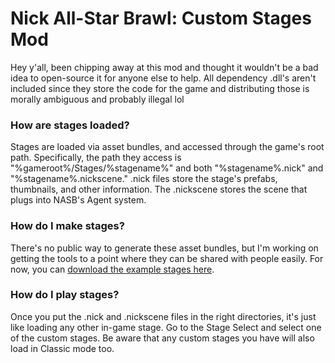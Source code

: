 # Nick All-Star Brawl: Custom Stages Mod

Hey y'all, been chipping away at this mod and thought it wouldn't be a bad idea to open-source it for anyone else to help.
All dependency .dll's aren't included since they store the code for the game and distributing those is morally ambiguous and probably illegal lol


### How are stages loaded?
Stages are loaded via asset bundles, and accessed through the game's root path. Specifically, the path they access is "%gameroot%/Stages/%stagename%" and both "%stagename%.nick" and "%stagename%.nickscene."
.nick files store the stage's prefabs, thumbnails, and other information. The .nickscene stores the scene that plugs into NASB's Agent system.

### How do I make stages?
There's no public way to generate these asset bundles, but I'm working on getting the tools to a point where they can be shared with people easily. For now, you can [download the example stages here](https://drive.google.com/file/d/1M6dka22-oVe-NUlYbFFEFPRmryaxtlGu/view?usp=sharing).

### How do I play stages?
Once you put the .nick and .nickscene files in the right directories, it's just like loading any other in-game stage. Go to the Stage Select and select one of the custom stages. Be aware that any custom stages you have will also load in Classic mode too.
